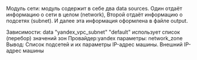 Модуль сети: модуль содержит в себе два data sources. Один отдаёт информацию о сети в целом (network), Второй отдаёт информацию о подсетях (subnet). И далее эта информация оформлена в файле output.

Зависимости: data "yandex_vpc_subnet" "default" использует список (перебор) значений зон
Провайдер:yandex
параметры:
network_zone
Вывод:
Список подсетей и их параметры
IP-адрес машины. Внешний IP-адрес машины
